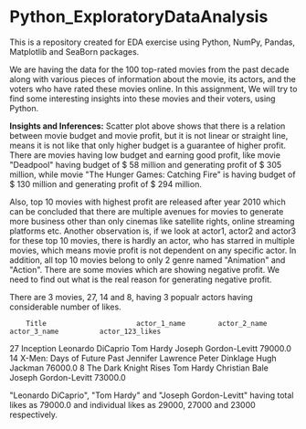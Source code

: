 # Python_ExploratoryDataAnalysis
This is a repository created for EDA exercise using Python, NumPy, Pandas, Matplotlib and SeaBorn packages.

We are having the data for the 100 top-rated movies from the past decade along with various pieces of information about the movie, its actors, and the voters who have rated these movies online. In this assignment, We will try to find some interesting insights into these movies and their voters, using Python.

**Insights and Inferences:**
Scatter plot above shows that there is a relation between movie budget and movie profit, but it is not linear or straight line, means it is not like that only higher budget is a guarantee of higher profit. There are movies having low budget and earning good profit, like movie "Deadpool" having budget of $ 58 million and generating profit of 
$ 305 million, while movie "The Hunger Games: Catching Fire" is having budget of $ 130 million and generating profit of $ 294 million.

Also, top 10 movies with highest profit are released after year 2010 which can be concluded that there are multiple avenues for movies to generate more business other than only cinemas like satellite rights, online streaming platforms etc.
Another observation is, if we look at actor1, actor2 and actor3 for these top 10 movies, there is hardly an actor, who has starred in multiple movies, which means movie profit is not dependent on any specific actor.
In addition, all top 10 movies belong to only 2 genre named "Animation" and "Action".
There are some movies which are showing negative profit. We need to find out what is the real reason for generating negative profit.

There are 3 movies, 27, 14 and 8, having 3 popualr actors having considerable number of likes.

        Title                      actor_1_name        actor_2_name    actor_3_name          actor_123_likes
27     Inception                  Leonardo DiCaprio   Tom Hardy       Joseph Gordon-Levitt  79000.0
14     X-Men: Days of Future Past Jennifer Lawrence   Peter Dinklage  Hugh Jackman          76000.0
8      The Dark Knight Rises      Tom Hardy           Christian Bale  Joseph Gordon-Levitt  73000.0

"Leonardo DiCaprio", "Tom Hardy" and "Joseph Gordon-Levitt" having total likes as 79000.0 and individual likes as 29000, 27000 and 23000 respectively.
